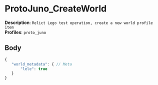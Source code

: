 # ProtoJuno_CreateWorld

**Description**: `Relict Lego test operation, create a new world profile item` \
**Profiles**: `proto_juno`

## Body

```js
{
   "world_metadata": { // Meta
       "lele": true
   }
}
```
